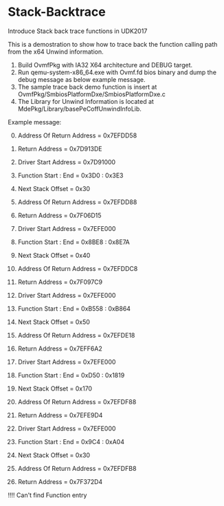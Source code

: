 # Stack-Backtrace
Introduce Stack back trace functions in UDK2017

This is a demostration to show how to trace back the function calling path from the x64 Unwind information.

1. Build OvmfPkg with IA32 X64 architecture and DEBUG target.
2. Run qemu-system-x86_64.exe with Ovmf.fd bios binary and dump the debug message as below example message.
3. The sample trace back demo function is insert at OvmfPkg/SmbiosPlatformDxe/SmbiosPlatformDxe.c
4. The Library for Unwind Information is located at MdePkg/Library/basePeCoffUnwindInfoLib.

Example message:

0. Address Of Return Address = 0x7EFDD58
0. Return Address            = 0x7D913DE

1. Driver Start Address      = 0x7D91000
1. Function Start : End      = 0x3D0 : 0x3E3
1. Next Stack Offset         = 0x30
1. Address Of Return Address = 0x7EFDD88
1. Return Address            = 0x7F06D15

2. Driver Start Address      = 0x7EFE000
2. Function Start : End      = 0x8BE8 : 0x8E7A
2. Next Stack Offset         = 0x40
2. Address Of Return Address = 0x7EFDDC8
2. Return Address            = 0x7F097C9

3. Driver Start Address      = 0x7EFE000
3. Function Start : End      = 0xB558 : 0xB864
3. Next Stack Offset         = 0x50
3. Address Of Return Address = 0x7EFDE18
3. Return Address            = 0x7EFF6A2

4. Driver Start Address      = 0x7EFE000
4. Function Start : End      = 0xD50 : 0x1819
4. Next Stack Offset         = 0x170
4. Address Of Return Address = 0x7EFDF88
4. Return Address            = 0x7EFE9D4

5. Driver Start Address      = 0x7EFE000
5. Function Start : End      = 0x9C4 : 0xA04
5. Next Stack Offset         = 0x30
5. Address Of Return Address = 0x7EFDFB8
5. Return Address            = 0x7F372D4

!!!! Can't find Function entry
